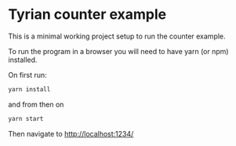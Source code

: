 # Tyrian counter example

This is a minimal working project setup to run the counter example.

To run the program in a browser you will need to have yarn (or npm) installed.

On first run:

```sh
yarn install
```

and from then on

```sh
yarn start
```

Then navigate to [http://localhost:1234/](http://localhost:1234/)
